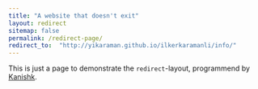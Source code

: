 ```yaml
---
title: "A website that doesn't exit"
layout: redirect
sitemap: false
permalink: /redirect-page/
redirect_to:  "http://yikaraman.github.io/ilkerkaramanli/info/"
---
```

This is just a page to demonstrate the `redirect`-layout, programmend by [Kanishk](http://codingtips.kanishkkunal.in/about/).
